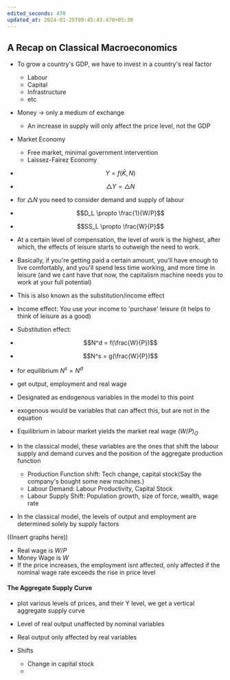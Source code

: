 ```yaml
---
edited_seconds: 470
updated_at: 2024-01-25T09:45:43.470+05:30
---
```

## A Recap on Classical Macroeconomics
- To grow a country's GDP, we have to invest in a country's real factor
	- Labour
	- Capital
	- Infrastructure
	- etc
- Money -> only a medium of exchange
	- An increase in supply will only affect the price level, not the GDP
- Market Economy
	- Free market, minimal government intervention
	- Laissez-Fairez Economy
- $$ Y = f(\bar{K},N)$$
- $$\triangle Y= \triangle N$$
- for $\triangle N$ you need to consider demand and supply of labour
- $$D_L \propto \frac{1}{W/P}$$
- $$SS_L \propto \frac{W}{P}$$
- At a certain level of compensation, the level of work is the highest, after which, the effects of leisure starts to outweigh the need to work. 
- Basically, if you're getting paid a certain amount, you'll have enough to live comfortably, and you'll spend less time working, and more time in leisure (and we cant have that now, the capitalism machine needs you to work at your full potential)
- This is also known as the substitution/income effect
- Income effect: You use your income to 'purchase' leisure (it helps to think of leisure as a good)
- Substitution effect:

- $$N^d = f(\frac{W}{P})$$
- $$N^s = g(\frac{W}{P})$$
- for equilibrium $N^s = N^d$
- get output, employment and real wage
- Designated as endogenous variables in the model to this point
- exogenous would be variables that can affect this, but are not in the equation
- Equilibrium in labour market yields the market real wage $(W/P)_O$
- In the classical model, these variables are the ones that shift the labour supply and demand curves and the position of the aggregate production function
	- Production Function shift: Tech change, capital stock(Say the company's bought some new machines.)
	- Labour Demand: Labour Productivity, Capital Stock
	- Labour Supply Shift: Population growth, size of force, wealth, wage rate
- In the classical model, the levels of output and employment are determined solely by supply factors

((Insert graphs here))

- Real wage is $W/P$
- Money Wage is $W$
- If the price increases, the employment isnt affected, only affected if the nominal wage rate exceeds the rise in price level


#### The Aggregate Supply Curve
- plot various levels of prices, and their Y level, we get a vertical aggregate supply curve
- Level of real output unaffected by nominal variables
- Real output only affected by real variables

- Shifts
	- Change in capital stock
	- 
